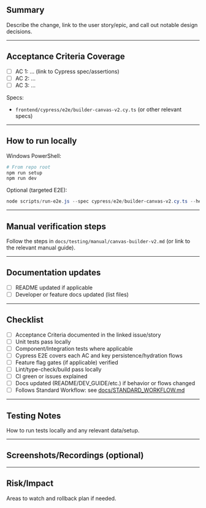 ## Summary

Describe the change, link to the user story/epic, and call out notable design decisions.

---

## Acceptance Criteria Coverage

- [ ] AC 1: … (link to Cypress spec/assertions)
- [ ] AC 2: …
- [ ] AC 3: …

Specs:
- `frontend/cypress/e2e/builder-canvas-v2.cy.ts` (or other relevant specs)

---

## How to run locally

Windows PowerShell:
```powershell
# From repo root
npm run setup
npm run dev
```

Optional (targeted E2E):
```powershell
node scripts/run-e2e.js --spec cypress/e2e/builder-canvas-v2.cy.ts --headed
```

---

## Manual verification steps

Follow the steps in `docs/testing/manual/canvas-builder-v2.md` (or link to the relevant manual guide).

---

## Documentation updates

- [ ] README updated if applicable
- [ ] Developer or feature docs updated (list files)

---

## Checklist

- [ ] Acceptance Criteria documented in the linked issue/story
- [ ] Unit tests pass locally
- [ ] Component/Integration tests where applicable
- [ ] Cypress E2E covers each AC and key persistence/hydration flows
- [ ] Feature flag gates (if applicable) verified
- [ ] Lint/type-check/build pass locally
- [ ] CI green or issues explained
- [ ] Docs updated (README/DEV_GUIDE/etc.) if behavior or flows changed
- [ ] Follows Standard Workflow: see [docs/STANDARD_WORKFLOW.md](../docs/STANDARD_WORKFLOW.md)

---

## Testing Notes

How to run tests locally and any relevant data/setup.

---

## Screenshots/Recordings (optional)

---

## Risk/Impact

Areas to watch and rollback plan if needed.
